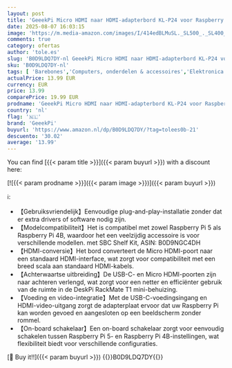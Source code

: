 ```yaml
---
layout: post
title: 'GeeekPi Micro HDMI naar HDMI-adapterbord KL-P24 voor Raspberry Pi 5 / Pi 4B  compatibel met DeskPi RackMate T1/T0/T2 DeskPi RackMate Accessoires SBC Shelf 10 inch 1U Rack'
date: 2025-08-07 16:03:15
image: 'https://m.media-amazon.com/images/I/414edBLMuSL._SL500_._SL400_.jpg'
comments: true
category: ofertas
author: 'tole.es'
slug: 'B0D9LDQ7DY-nl GeeekPi Micro HDMI naar HDMI-adapterbord KL-P24 voor...'
sku: 'B0D9LDQ7DY-nl'
tags: [ 'Barebones','Computers, onderdelen & accessoires','Elektronica','geeekpi','🇳🇱', ]
actualPrice: 13.99 EUR
currency: EUR
price: 13.99
comparePrice: 19.99 EUR
prodname: 'GeeekPi Micro HDMI naar HDMI-adapterbord KL-P24 voor Raspberry Pi 5 / Pi 4B  compatibel met DeskPi RackMate T1/T0/T2 DeskPi RackMate Accessoires SBC Shelf 10 inch 1U Rack'
country: 'nl'
flag: '🇳🇱'
brand: 'GeeekPi'
buyurl: 'https://www.amazon.nl/dp/B0D9LDQ7DY/?tag=tolees0b-21'
descuento: '30.02'
average: '13.99'
---
```


You can find [{{< param title >}}]({{< param buyurl >}}) with a discount here:

[![{{< param prodname >}}]({{< param image >}})]({{< param buyurl >}})

ℹ️:

- 【Gebruiksvriendelijk】Eenvoudige plug-and-play-installatie zonder dat er extra drivers of software nodig zijn.
- 【Modelcompatibiliteit】Het is compatibel met zowel Raspberry Pi 5 als Raspberry Pi 4B, waardoor het een veelzijdig accessoire is voor verschillende modellen. met SBC Shelf Kit, ASIN: B0D9NGC4DH
- 【HDMI-conversie】Het bord converteert de Micro HDMI-poort naar een standaard HDMI-interface, wat zorgt voor compatibiliteit met een breed scala aan standaard HDMI-kabels.
- 【Achterwaartse uitbreiding】De USB-C- en Micro HDMI-poorten zijn naar achteren verlengd, wat zorgt voor een netter en efficiënter gebruik van de ruimte in de DeskPi RackMate T1 mini-behuizing.
- 【Voeding en video-integratie】Met de USB-C-voedingsingang en HDMI-video-uitgang zorgt de adapterplaat ervoor dat uw Raspberry Pi kan worden gevoed en aangesloten op een beeldscherm zonder rommel.
- 【On-board schakelaar】Een on-board schakelaar zorgt voor eenvoudig schakelen tussen Raspberry Pi 5- en Raspberry Pi 4B-instellingen, wat flexibiliteit biedt voor verschillende configuraties.

[🛒 Buy it!!]({{< param buyurl >}})
{{<world>}}B0D9LDQ7DY{{</world>}}
